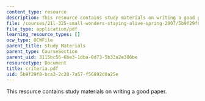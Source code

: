 ```yaml
---
content_type: resource
description: This resource contains study materials on writing a good paper.
file: /courses/21l-325-small-wonders-staying-alive-spring-2007/5b9f29f8bca32c287a57f56892d0a25e_criteria.pdf
file_type: application/pdf
learning_resource_types: []
ocw_type: OCWFile
parent_title: Study Materials
parent_type: CourseSection
parent_uid: 3115bc56-6be3-1dba-0d73-5b33a2e306be
resourcetype: Document
title: criteria.pdf
uid: 5b9f29f8-bca3-2c28-7a57-f56892d0a25e
---
```

This resource contains study materials on writing a good paper.

